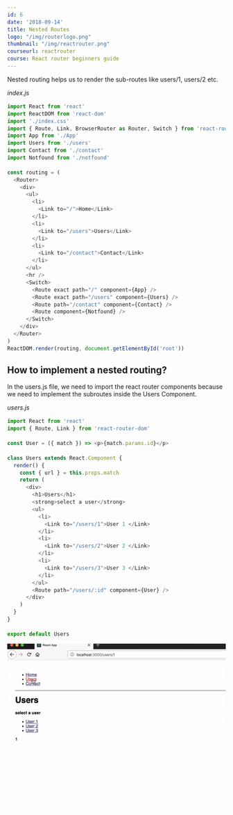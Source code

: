 ```yaml
---
id: 6
date: '2018-09-14'
title: Nested Routes
logo: "/img/routerlogo.png"
thumbnail: "/img/reactrouter.png"
courseurl: reactrouter
course: React router beginners guide
---
```


Nested routing helps us to render the sub-routes like users/1, users/2 etc.

_index.js_

```js
import React from 'react'
import ReactDOM from 'react-dom'
import './index.css'
import { Route, Link, BrowserRouter as Router, Switch } from 'react-router-dom'
import App from './App'
import Users from './users'
import Contact from './contact'
import Notfound from './notfound'

const routing = (
  <Router>
    <div>
      <ul>
        <li>
          <Link to="/">Home</Link>
        </li>
        <li>
          <Link to="/users">Users</Link>
        </li>
        <li>
          <Link to="/contact">Contact</Link>
        </li>
      </ul>
      <hr />
      <Switch>
        <Route exact path="/" component={App} />
        <Route exact path="/users" component={Users} />
        <Route path="/contact" component={Contact} />
        <Route component={Notfound} />
      </Switch>
    </div>
  </Router>
)
ReactDOM.render(routing, document.getElementById('root'))
```

## How to implement a nested routing?

In the users.js file, we need to import the react router components because we need to implement the subroutes inside the Users Component.

_users.js_

```js
import React from 'react'
import { Route, Link } from 'react-router-dom'

const User = ({ match }) => <p>{match.params.id}</p>

class Users extends React.Component {
  render() {
    const { url } = this.props.match
    return (
      <div>
        <h1>Users</h1>
        <strong>select a user</strong>
        <ul>
          <li>
            <Link to="/users/1">User 1 </Link>
          </li>
          <li>
            <Link to="/users/2">User 2 </Link>
          </li>
          <li>
            <Link to="/users/3">User 3 </Link>
          </li>
        </ul>
        <Route path="/users/:id" component={User} />
      </div>
    )
  }
}

export default Users
```

![nested routes](./nested.gif)
